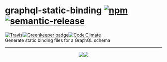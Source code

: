 # graphql-static-binding [![npm](https://img.shields.io/npm/v/graphql-static-binding.svg?style=for-the-badge)](https://www.npmjs.com/package/graphql-static-binding)[![semantic-release](https://img.shields.io/badge/%20%20%F0%9F%93%A6%F0%9F%9A%80-semantic--release-e10079.svg?style=for-the-badge)](https://github.com/semantic-release/semantic-release)
[![Travis](https://img.shields.io/travis/supergraphql/graphql-static-binding.svg?style=for-the-badge)](https://travis-ci.org/supergraphql/graphql-static-binding)[![Greenkeeper badge](https://img.shields.io/badge/renovate-enabled-brightgreen.svg?style=for-the-badge)](https://renovateapp.com/)[![Code Climate](https://img.shields.io/codeclimate/maintainability/supergraphql/graphql-static-binding.svg?style=for-the-badge)](https://codeclimate.com/github/supergraphql/graphql-static-binding)   
Generate static binding files for a GraphQL schema
<hr>
<p align="center">
  <img src="https://img.shields.io/badge/built-with_love-blue.svg?style=for-the-badge"/><a href="https://github.com/kbrandwijk" target="-_blank"><img src="https://img.shields.io/badge/by-kim_brandwijk-blue.svg?style=for-the-badge"/></a>
</p>
